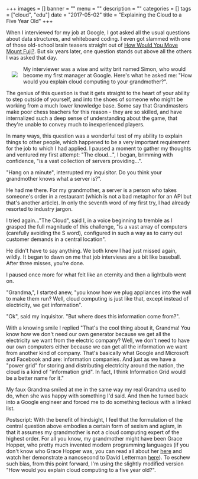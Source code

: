 +++
images = []
banner = ""
menu = ""
description = ""
categories = []
tags = ["cloud", "edu"]
date = "2017-05-02"
title = "Explaining the Cloud to a Five Year Old"
+++

When I interviewed for my job at Google, I got asked all the usual questions about 
data structures, and whiteboard coding. I even got slammed with one of those old-school brain teasers
straight out of [How Would You Move Mount Fuji?](https://www.amazon.com/How-Would-Move-Mount-Fuji-ebook/dp/B000Q67H6I).
But six years later, one question stands out above all the others I was asked that day.<!--more-->

<img src="/img/grace.jpg" align="left" style="margin: 15px">

My interviewer was a wise and witty brit named Simon, who would become my
first manager at Google. Here's what he asked me: "How would you explain cloud computing to your grandmother?".

The genius of this question is that it gets straight to the heart of your ability to step outside of yourself,
and into the shoes of someone who might be working from a much lower knowledge base.
Some say that Grandmasters make poor chess teachers for this reason - they are so skilled, and have internalized
such a deep sense of understanding about the game, that they're unable to convey much to inexperienced players.

In many ways, this question was a wonderful test of my ability to explain things to other people, which happened to be a
very important requirement for the job to which I had applied.
I paused a moment to gather my thoughts and ventured my first attempt: "The cloud...", I began, brimming
with confidence, "is a vast collection of servers providing...". 

"Hang on a minute", interrupted my inquisitor. Do you think your grandmother knows what a server is?".

He had me there. For my grandmother, a server is a person who takes someone's order in a restaurant 
(which is not a bad metaphor for an API but that's another article). In only the seventh word of my
first try, I had already resorted to industry jargon. 

I tried again..."The Cloud", said I, in a voice beginning to tremble as I grasped the 
full magnitude of this challenge, "is a vast array of computers (carefully avoiding the S word), 
configured in such a way as to carry out customer demands in a central location". 

He didn't have to say anything. We both knew I had just missed again, wildly.
It began to dawn on me that job interviews are a bit like baseball. After three misses,
you're done.

I paused once more for what felt like an eternity and then a lightbulb went on.

"Grandma,", I started anew, "you know how we plug appliances into the wall to make them run? Well, cloud
computing is just like that, except instead of electricity, we get information".

"Ok", said my inquisitor. "But where does this information come from?". 

With a knowing smile I replied "That's the cool thing about it,
Grandma! You know how we don't need our own generator because we get all the electricity we want from the
electric company? Well, we don't need to have our own computers either because we can get all the 
information we want from another kind of company. That's basically what Google and Microsoft and 
Facebook and are: information companies. And just as we have a "power grid" for storing and
distributing electricity around the nation, the cloud is a kind of "information grid". In fact, I think
Information Grid would be a better name for it."

My faux Grandma smiled at me in the same way my real Grandma used to do, when she was happy with 
something I'd said. And then he turned back into a Google engineer and forced me to do something
tedious with a linked list.

Postscript: With the benefit of hindsight, I feel that the formulation of the central question
above embodies a certain form of sexism and agism, in that it assumes my grandmother is not a cloud 
computing expert of the highest order. For all you know, my grandmother might have been Grace Hopper, 
who pretty much invented modern programming languages (if you don't know who Grace Hopper was, 
you can read all about her [here](https://en.wikipedia.org/wiki/Grace_Hopper) and watch her 
demonstrate a nanosecond to David Letterman [here](https://www.youtube.com/watch?v=1-vcErOPofQ)).
To eschew such bias, from this point forward, I'm using the slightly modified version 
"How would you explain cloud computing to a five year old?".
